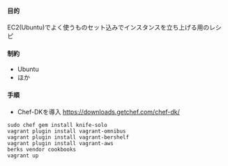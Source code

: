 #### 目的

EC2(Ubuntu)でよく使うものセット込みでインスタンスを立ち上げる用のレシピ

#### 制約

- Ubuntu
- ほか

#### 手順

- Chef-DKを導入
https://downloads.getchef.com/chef-dk/

```
sudo chef gem install knife-solo
vagrant plugin install vagrant-omnibus
vagrant plugin install vagrant-bershelf
vagrant plugin install vagrant-aws
berks vendor cookbooks
vagrant up
```
